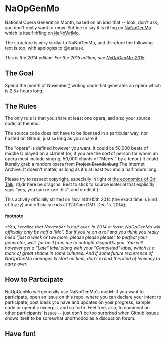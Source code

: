 NaOpGenMo
=========

National Opera Generation Month, based on an idea that -- look, don't ask, you don't really want to know.  Suffice to say it is riffing on [NaNoGenMo](https://github.com/dariusk/NaNoGenMo-2014) which is itself riffing on [NaNoWriMo](nanowrimo.org).

The structure is very similar to NaNoGenMo, and therefore the following text is too, with apologies to @dariusk.

*This is the 2014 edition.  For the 2015 edition, see [NaOpGenMo-2015](https://github.com/cpressey/NaOpGenMo-2015).*

The Goal
--------

Spend the month of November[*](#footnote) writing code that generates an opera which is 2.5+ hours long.

The Rules
---------

The only rule is that you share at least one opera, and also your source code, at the end.

The source code does not have to be licensed in a particular way, nor hosted on Github, just so long as you share it.

The "opera" is defined however you want.  It could be 50,000 beats of middle C played on a clarinet (or, if you are the sort of person for whom an opera must include singing, 50,000 chants of "Meow!" by a tenor.)  It could literally grab a random opera from <s>Project Brandenburg</s> The Internet Archive.  It doesn't matter, as long as it's at least two and a half hours long.

Please try to respect copyright, especially in light of [the economics of Girl Talk](http://blog.priceonomics.com/post/47719281228/the-economics-of-girl-talk).  (tl;dr here be dragons.  Best to stick to source material that explicitly says "yes, you can re-use this", and credit it.)

This activity officially started on Nov 14th/15th 2014 (the exact time is kind of fuzzy) and officially ends at 12:01am GMT Dec 1st 2014[*](#footnote).

#### footnote ####

_*Yes, I realize that November is half over.  In 2014 at least, NaOpGenMo will officially only be half a "Mo".  But if you're on a roll and you think you really need "just a week or two more, please please please" to perfect your generator, well, far be it from me to outright disqualify you.  You will however get a "Late" label along with your "Completed" label, which is a mark of great shame in some cultures.  And if some future recurrence of NaOpGenMo manages to start on time, don't expect this kind of leniency to carry over._

How to Participate
------------------

NaOpGenMo will generally use NaNoGenMo's model: if you want to participate, open an issue on this repo, where you can declare your intent to participate, post ideas you have and updates on your progress, sample code or operatic excerpts, and so forth.  Feel free, also, to comment on other participants' issues -- just don't be too surprised when Github issues shows itself to be somewhat unorthodox as a discussion forum.

Have fun!
---------
